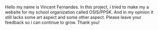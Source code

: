 Hello my name is Vincent Fernandes. In this project, i tried to make my a website for my school organization called OSIS/PPSK. And in my opinion it still lacks some art aspect and some other aspect. Please leave your feedback so i can continue to grow. Thank you!
